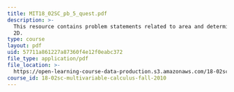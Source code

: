 ```yaml
---
title: MIT18_02SC_pb_5_quest.pdf
description: >-
  This resource contains problem statements related to area and determinants in
  2D.
type: course
layout: pdf
uid: 57711a861227a87360f4e12f0eabc372
file_type: application/pdf
file_location: >-
  https://open-learning-course-data-production.s3.amazonaws.com/18-02sc-multivariable-calculus-fall-2010/57711a861227a87360f4e12f0eabc372_MIT18_02SC_pb_5_quest.pdf
course_id: 18-02sc-multivariable-calculus-fall-2010
---
```

